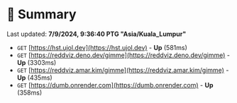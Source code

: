 # 📖 Summary
Last updated: **7/9/2024, 9:36:40 PTG "Asia/Kuala_Lumpur"**

- `GET` [https://hst.ujol.dev](https://hst.ujol.dev) - **Up** (581ms)
- `GET` [https://reddviz.deno.dev/gimme](https://reddviz.deno.dev/gimme) - **Up** (3303ms)
- `GET` [https://reddviz.amar.kim/gimme](https://reddviz.amar.kim/gimme) - **Up** (435ms)
- `GET` [https://dumb.onrender.com](https://dumb.onrender.com) - **Up** (358ms)
